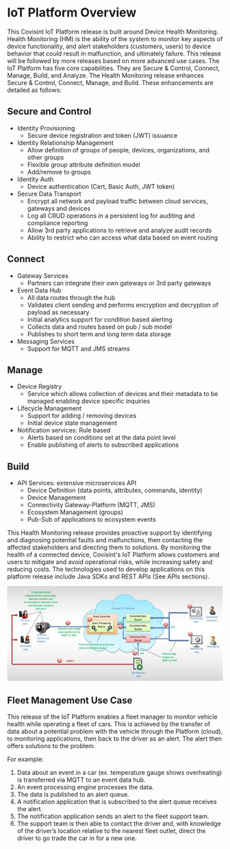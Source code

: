 # IoT Platform Overview

This Covisint IoT Platform release is built around Device Health Monitoring. Health Monitoring (HM) is the ability of the system to monitor key aspects of device functionality, and alert stakeholders (customers, users) to device behavior that could result in malfunction, and ultimately failure. This release will be followed by more releases based on more advanced use cases.
The IoT Platform has five core capabilities. They are Secure & Control, Connect, Manage, Build, and Analyze. The Health Monitoring release enhances Secure & Control, Connect, Manage, and Build. These enhancements are detailed as follows:

## Secure and Control
* Identity Provisioning
    * Secure device registration and token (JWT) issuance
* Identity Relationship Management
    * Allow definition of groups of people, devices, organizations, and other groups
    * Flexible group attribute definition model
    * Add/remove to groups
* Identity Auth
    * Device authentication (Cert, Basic Auth, JWT token)
* Secure Data Transport
    * Encrypt all network and payload traffic between cloud services, gateways and devices
    * Log all CRUD operations in a persistent log for auditing and compliance reporting
    * Allow 3rd party applications to retrieve and analyze audit records
    * Ability to restrict who can access what data based on event routing

## Connect
* Gateway Services
    * Partners can integrate their own gateways or 3rd party gateways
* Event Data Hub
    * All data routes through the hub
    * Validates client sending and performs encryption and decryption of payload as necessary
    * Initial analytics support for condition based alerting
    * Collects data and routes based on pub / sub model
    * Publishes to short term and long term data storage
* Messaging Services
    * Support for MQTT and JMS streams

## Manage
* Device Registry
    * Service which allows collection of devices and their metadata to be managed enabling device specific inquiries
* Lifecycle Management
    * Support for adding / removing devices
    * Initial device state management
* Notification services: Rule based
    * Alerts based on conditions set at the data point level
    * Enable publishing of alerts to subscribed applications

## Build
* API Services: extensive microservices API
    * Device Definition (data points, attributes, commands, identity)
    * Device Management
    * Connectivity Gateway-Platform (MQTT, JMS)
    * Ecosystem Management (groups)
    * Pub-Sub of applications to ecosystem events

This Health Monitoring release provides proactive support by identifying and diagnosing potential faults and malfunctions, then contacting the affected stakeholders and directing them to solutions. By monitoring the health of a connected device, Covisint's IoT Platform allows customers and users to mitigate and avoid operational risks, while increasing safety and reducing costs.
The technologies used to develop applications on this platform release include Java SDKs and REST APIs (See APIs sections).

![](IoTOverview.jpg)

## Fleet Management Use Case
 This release of the IoT Platform enables a fleet manager to monitor vehicle health while operating a fleet of cars. This is achieved by the transfer of data about a potential problem with the vehicle through the Platform (cloud), to monitoring applications, then back to the driver as an alert. The alert then offers solutions to the problem.

For example:
1. Data about an event in a car (ex. temperature gauge shows overheating) is transferred via MQTT to an event data hub.
3. An event processing engine processes the data.
4. The data is published to an alert queue.
5. A notification application that is subscribed to the alert queue receives the alert.
7. The notification application sends an alert to the fleet support team.
8. The support team is then able to contact the driver and, with knowledge of the driver’s location relative to the nearest fleet outlet, direct the driver to go trade the car in for a new one.

